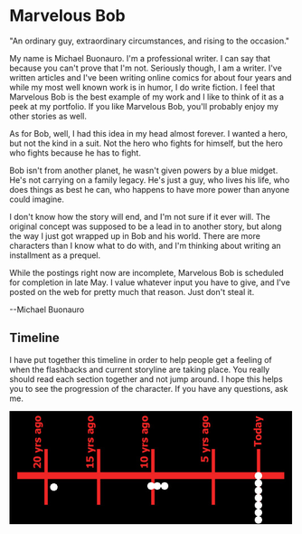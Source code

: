 # Marvelous Bob
"An ordinary guy, extraordinary circumstances, and rising to the occasion."

My name is Michael Buonauro. I'm a professional writer. I can say that because you can't prove that I'm not.
Seriously though, I am a writer. I've written articles and I've been writing online comics for about four years and while my most well known work is in humor, I do write fiction. I feel that Marvelous Bob is the best example of my work and I like to think of it as a peek at my portfolio. If you like Marvelous Bob, you'll probably enjoy my other stories as well.

As for Bob, well, I had this idea in my head almost forever. I wanted a hero, but not the kind in a suit. Not the hero who fights for himself, but the hero who fights because he has to fight.

Bob isn't from another planet, he wasn't given powers by a blue midget. He's not carrying on a family legacy. He's just a guy, who lives his life, who does things as best he can, who happens to have more power than anyone could imagine.

I don't know how the story will end, and I'm not sure if it ever will. The original concept was supposed to be a lead in to another story, but along the way I just got wrapped up in Bob and his world. There are more characters than I know what to do with, and I'm thinking about writing an installment as a prequel.

While the postings right now are incomplete, Marvelous Bob is scheduled for completion in late May. I value whatever input you have to give, and I've posted on the web for pretty much that reason. Just don't steal it.

--Michael Buonauro


## Timeline
I have put together this timeline in order to help people get a feeling of when the flashbacks and current storyline are taking place. You really should read each section together and not jump around. I hope this helps you to see the progression of the character. If you have any questions, ask me.

![timeline](images/timeline.jpg)
